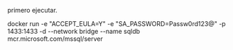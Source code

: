 primero ejecutar.

docker run -e "ACCEPT_EULA=Y" -e "SA_PASSWORD=Passw0rd123@" -p 1433:1433 -d --network bridge --name sqldb mcr.microsoft.com/mssql/server